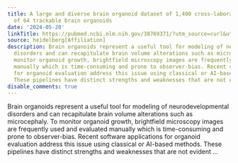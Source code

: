 ```yaml
---
title: A large and diverse brain organoid dataset of 1,400 cross-laboratory images
  of 64 trackable brain organoids
date: '2024-05-20'
linkTitle: https://pubmed.ncbi.nlm.nih.gov/38769371/?utm_source=curl&utm_medium=rss&utm_campaign=pubmed-2&utm_content=1FakS-2QOkCT8HsMOQP1bCRQ4YzyumYOmxmF0moLsQ3dFB1E9V&fc=20220326224207&ff=20240521183404&v=2.18.0.post9+e462414
source: heidelberg[Affiliation]
description: Brain organoids represent a useful tool for modeling of neurodevelopmental
  disorders and can recapitulate brain volume alterations such as microcephaly. To
  monitor organoid growth, brightfield microscopy images are frequently used and evaluated
  manually which is time-consuming and prone to observer-bias. Recent software applications
  for organoid evaluation address this issue using classical or AI-based methods.
  These pipelines have distinct strengths and weaknesses that are not evident ...
disable_comments: true
---
```

Brain organoids represent a useful tool for modeling of neurodevelopmental disorders and can recapitulate brain volume alterations such as microcephaly. To monitor organoid growth, brightfield microscopy images are frequently used and evaluated manually which is time-consuming and prone to observer-bias. Recent software applications for organoid evaluation address this issue using classical or AI-based methods. These pipelines have distinct strengths and weaknesses that are not evident ...